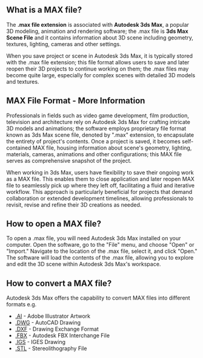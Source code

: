 ## What is a MAX file?

The **.max file extension** is associated with **Autodesk 3ds Max**, a popular 3D modeling, animation and rendering software; the .max file is **3ds Max Scene File** and it contains information about 3D scene including geometry, textures, lighting, cameras and other settings.

When you save project or scene in Autodesk 3ds Max, it is typically stored with the .max file extension; this file format allows users to save and later reopen their 3D projects to continue working on them; the .max files may become quite large, especially for complex scenes with detailed 3D models and textures.

## MAX File Format - More Information

Professionals in fields such as video game development, film production, television and architecture rely on Autodesk 3ds Max for crafting intricate 3D models and animations; the software employs proprietary file format known as 3ds Max scene file, denoted by ".max" extension, to encapsulate the entirety of project's contents. Once a project is saved, it becomes self-contained MAX file, housing information about scene's geometry, lighting, materials, cameras, animations and other configurations; this MAX file serves as comprehensive snapshot of the project.

When working in 3ds Max, users have flexibility to save their ongoing work as a MAX file. This enables them to close application and later reopen MAX file to seamlessly pick up where they left off, facilitating a fluid and iterative workflow. This approach is particularly beneficial for projects that demand collaboration or extended development timelines, allowing professionals to revisit, revise and refine their 3D creations as needed.

## How to open a MAX file?

To open a .max file, you will need Autodesk 3ds Max installed on your computer. Open the software, go to the "File" menu, and choose "Open" or "Import." Navigate to the location of the .max file, select it, and click "Open." The software will load the contents of the .max file, allowing you to explore and edit the 3D scene within Autodesk 3ds Max's workspace.

## How to convert a MAX file?

Autodesk 3ds Max offers the capability to convert MAX files into different formats e.g.

- [.AI](/image/ai/) - Adobe Illustrator Artwork
- [.DWG](/cad/dwg/) - AutoCAD Drawing
- [.DXF](/cad/dxf/) - Drawing Exchange Format
- [.FBX](/3d/fbx/) - Autodesk FBX Interchange File
- [.IGS](/cad/iges/) - IGES Drawing
- [.STL](/cad/stl/) - Stereolithography File



